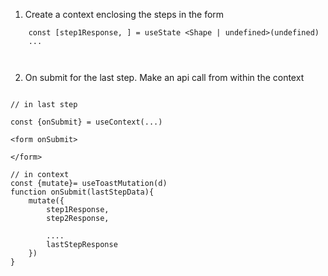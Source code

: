1. Create a context enclosing the steps in the form

```tsx
    const [step1Response, ] = useState <Shape | undefined>(undefined)
    ...



```

2. On submit for the last step. Make an api call from within the context

```tsx

// in last step

const {onSubmit} = useContext(...)

<form onSubmit>

</form>

// in context
const {mutate}= useToastMutation(d)
function onSubmit(lastStepData){
    mutate({
        step1Response,
        step2Response,

        ....
        lastStepResponse
    })
}

```
